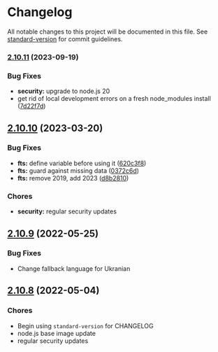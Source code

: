 # Changelog

All notable changes to this project will be documented in this file. See [standard-version](https://github.com/conventional-changelog/standard-version) for commit guidelines.


### [2.10.11](https://github.com/UN-OCHA/reports-site/compare/v2.10.10...v2.10.11) (2023-09-19)

### Bug Fixes

* **security:** upgrade to node.js 20
* get rid of local development errors on a fresh node_modules install ([7d22f7d](https://github.com/UN-OCHA/reports-site/commit/7d22f7d75fa775acb8eeed0d5be6c0b7d4871b65))


## [2.10.10](https://github.com/UN-OCHA/reports-site/compare/v2.10.9...v2.10.10) (2023-03-20)

### Bug Fixes

* **fts:** define variable before using it ([620c3f8](https://github.com/UN-OCHA/reports-site/commit/620c3f8965955dcf6bf2c7e4610649955d5b24a8))
* **fts:** guard against missing data ([0372c6d](https://github.com/UN-OCHA/reports-site/commit/0372c6df1558aa8dcd1554c7175961fdb44bace9))
* **fts:** remove 2019, add 2023 ([d8b2810](https://github.com/UN-OCHA/reports-site/commit/d8b281064c2b7177b8cafd352ccdc191036ac912))

### Chores

- **security:** regular security updates


## [2.10.9](https://github.com/UN-OCHA/reports-site/compare/v2.10.8...v2.10.9) (2022-05-25)

### Bug Fixes

- Change fallback language for Ukranian

## [2.10.8](https://github.com/UN-OCHA/reports-site/compare/v2.10.7...v2.10.8) (2022-05-04)

### Chores

- Begin using `standard-version` for CHANGELOG
- node.js base image update
- regular security updates
